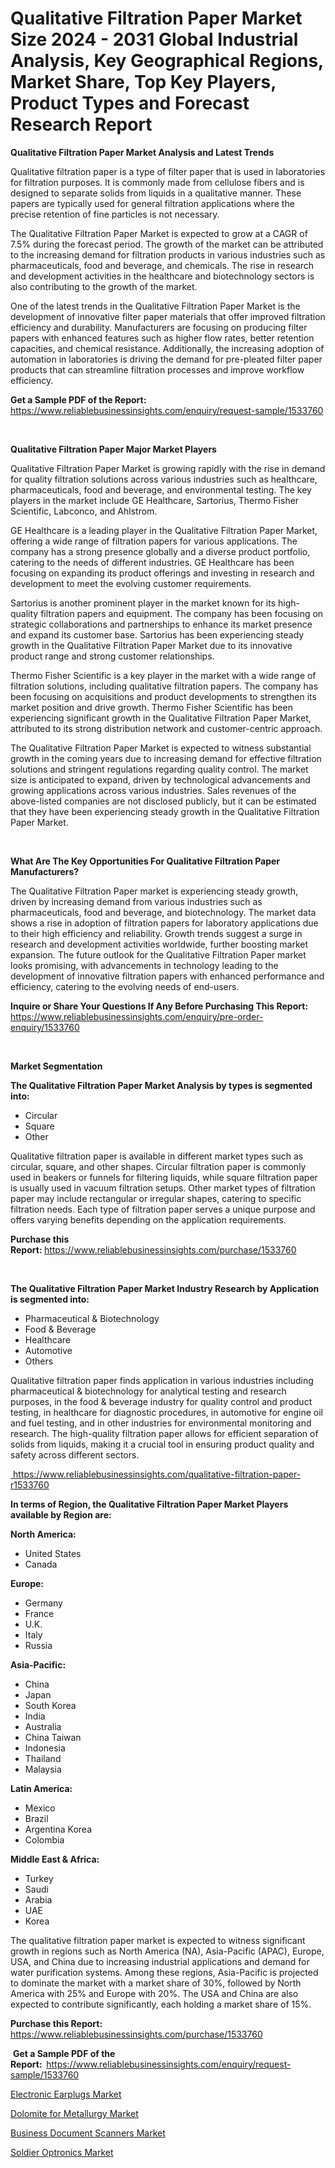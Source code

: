 <p><h1>Qualitative Filtration Paper Market Size 2024 - 2031 Global Industrial Analysis, Key Geographical Regions, Market Share, Top Key Players, Product Types and Forecast Research Report</h1></p><p><strong>Qualitative Filtration Paper Market Analysis and Latest Trends</strong></p>
<p><p>Qualitative filtration paper is a type of filter paper that is used in laboratories for filtration purposes. It is commonly made from cellulose fibers and is designed to separate solids from liquids in a qualitative manner. These papers are typically used for general filtration applications where the precise retention of fine particles is not necessary.</p><p>The Qualitative Filtration Paper Market is expected to grow at a CAGR of 7.5% during the forecast period. The growth of the market can be attributed to the increasing demand for filtration products in various industries such as pharmaceuticals, food and beverage, and chemicals. The rise in research and development activities in the healthcare and biotechnology sectors is also contributing to the growth of the market.</p><p>One of the latest trends in the Qualitative Filtration Paper Market is the development of innovative filter paper materials that offer improved filtration efficiency and durability. Manufacturers are focusing on producing filter papers with enhanced features such as higher flow rates, better retention capacities, and chemical resistance. Additionally, the increasing adoption of automation in laboratories is driving the demand for pre-pleated filter paper products that can streamline filtration processes and improve workflow efficiency.</p></p>
<p><strong>Get a Sample PDF of the Report:&nbsp;</strong> <a href="https://www.reliablebusinessinsights.com/enquiry/request-sample/1533760">https://www.reliablebusinessinsights.com/enquiry/request-sample/1533760</a></p>
<p>&nbsp;</p>
<p><strong>Qualitative Filtration Paper Major Market Players</strong></p>
<p><p>Qualitative Filtration Paper Market is growing rapidly with the rise in demand for quality filtration solutions across various industries such as healthcare, pharmaceuticals, food and beverage, and environmental testing. The key players in the market include GE Healthcare, Sartorius, Thermo Fisher Scientific, Labconco, and Ahlstrom.</p><p>GE Healthcare is a leading player in the Qualitative Filtration Paper Market, offering a wide range of filtration papers for various applications. The company has a strong presence globally and a diverse product portfolio, catering to the needs of different industries. GE Healthcare has been focusing on expanding its product offerings and investing in research and development to meet the evolving customer requirements.</p><p>Sartorius is another prominent player in the market known for its high-quality filtration papers and equipment. The company has been focusing on strategic collaborations and partnerships to enhance its market presence and expand its customer base. Sartorius has been experiencing steady growth in the Qualitative Filtration Paper Market due to its innovative product range and strong customer relationships.</p><p>Thermo Fisher Scientific is a key player in the market with a wide range of filtration solutions, including qualitative filtration papers. The company has been focusing on acquisitions and product developments to strengthen its market position and drive growth. Thermo Fisher Scientific has been experiencing significant growth in the Qualitative Filtration Paper Market, attributed to its strong distribution network and customer-centric approach.</p><p>The Qualitative Filtration Paper Market is expected to witness substantial growth in the coming years due to increasing demand for effective filtration solutions and stringent regulations regarding quality control. The market size is anticipated to expand, driven by technological advancements and growing applications across various industries. Sales revenues of the above-listed companies are not disclosed publicly, but it can be estimated that they have been experiencing steady growth in the Qualitative Filtration Paper Market.</p></p>
<p>&nbsp;</p>
<p><strong>What Are The Key Opportunities For Qualitative Filtration Paper Manufacturers?</strong></p>
<p><p>The Qualitative Filtration Paper market is experiencing steady growth, driven by increasing demand from various industries such as pharmaceuticals, food and beverage, and biotechnology. The market data shows a rise in adoption of filtration papers for laboratory applications due to their high efficiency and reliability. Growth trends suggest a surge in research and development activities worldwide, further boosting market expansion. The future outlook for the Qualitative Filtration Paper market looks promising, with advancements in technology leading to the development of innovative filtration papers with enhanced performance and efficiency, catering to the evolving needs of end-users.</p></p>
<p><strong>Inquire or Share Your Questions If Any Before Purchasing This Report:</strong> <a href="https://www.reliablebusinessinsights.com/enquiry/pre-order-enquiry/1533760">https://www.reliablebusinessinsights.com/enquiry/pre-order-enquiry/1533760</a></p>
<p>&nbsp;</p>
<p><strong>Market Segmentation</strong></p>
<p><strong>The Qualitative Filtration Paper Market Analysis by types is segmented into:</strong></p>
<p><ul><li>Circular</li><li>Square</li><li>Other</li></ul></p>
<p><p>Qualitative filtration paper is available in different market types such as circular, square, and other shapes. Circular filtration paper is commonly used in beakers or funnels for filtering liquids, while square filtration paper is usually used in vacuum filtration setups. Other market types of filtration paper may include rectangular or irregular shapes, catering to specific filtration needs. Each type of filtration paper serves a unique purpose and offers varying benefits depending on the application requirements.</p></p>
<p><strong>Purchase this Report:&nbsp;</strong><a href="https://www.reliablebusinessinsights.com/purchase/1533760">https://www.reliablebusinessinsights.com/purchase/1533760</a></p>
<p>&nbsp;</p>
<p><strong>The Qualitative Filtration Paper Market Industry Research by Application is segmented into:</strong></p>
<p><ul><li>Pharmaceutical & Biotechnology</li><li>Food & Beverage</li><li>Healthcare</li><li>Automotive</li><li>Others</li></ul></p>
<p><p>Qualitative filtration paper finds application in various industries including pharmaceutical & biotechnology for analytical testing and research purposes, in the food & beverage industry for quality control and product testing, in healthcare for diagnostic procedures, in automotive for engine oil and fuel testing, and in other industries for environmental monitoring and research. The high-quality filtration paper allows for efficient separation of solids from liquids, making it a crucial tool in ensuring product quality and safety across different sectors.</p></p>
<p><a href="https://www.reliablebusinessinsights.com/qualitative-filtration-paper-r1533760">&nbsp;https://www.reliablebusinessinsights.com/qualitative-filtration-paper-r1533760</a></p>
<p><strong>In terms of Region, the Qualitative Filtration Paper Market Players available by Region are:</strong></p>
<p>
    <p> <strong> North America: </strong>
        <ul>
            <li>United States</li>
            <li>Canada</li>
        </ul>
        </p> 
    <p> <strong> Europe: </strong>
        <ul>
            <li>Germany</li>
            <li>France</li>
            <li>U.K.</li>
            <li>Italy</li>
            <li>Russia</li>
        </ul>
        </p> 
    <p> <strong> Asia-Pacific: </strong>
        <ul>
            <li>China</li>
            <li>Japan</li>
            <li>South Korea</li>
            <li>India</li>
            <li>Australia</li>
            <li>China Taiwan</li>
            <li>Indonesia</li>
            <li>Thailand</li>
            <li>Malaysia</li>
        </ul>
        </p> 
    <p> <strong> Latin America: </strong>
        <ul>
            <li>Mexico</li>
            <li>Brazil</li>
            <li>Argentina Korea</li>
            <li>Colombia</li>
        </ul>
        </p> 
    <p> <strong> Middle East & Africa: </strong>
        <ul>
            <li>Turkey</li>
            <li>Saudi</li>
            <li>Arabia</li>
            <li>UAE</li>
            <li>Korea</li>
        </ul>
    </p>
    </p>
<p><p>The qualitative filtration paper market is expected to witness significant growth in regions such as North America (NA), Asia-Pacific (APAC), Europe, USA, and China due to increasing industrial applications and demand for water purification systems. Among these regions, Asia-Pacific is projected to dominate the market with a market share of 30%, followed by North America with 25% and Europe with 20%. The USA and China are also expected to contribute significantly, each holding a market share of 15%.</p></p>
<p><strong>Purchase this Report: </strong><a href="https://www.reliablebusinessinsights.com/purchase/1533760">https://www.reliablebusinessinsights.com/purchase/1533760</a></p>
<p>&nbsp;<strong>Get a Sample PDF of the Report:&nbsp;&nbsp;</strong><a href="https://www.reliablebusinessinsights.com/enquiry/request-sample/1533760">https://www.reliablebusinessinsights.com/enquiry/request-sample/1533760</a></p>
<p><strong></strong></p>
<p><p><a href="https://medium.com/@amanda.hamilton54645/global-electronic-earplugs-market-sector-types-applications-market-player-strategies-regional-0799b284b137">Electronic Earplugs Market</a></p><p><a href="https://github.com/nyahMertz1928/Market-Research-Report-List-1/blob/main/dolomite-for-metallurgy-market.md">Dolomite for Metallurgy Market</a></p><p><a href="https://medium.com/@nathan.skinner8798456/insights-into-the-business-document-scanners-industry-market-financial-status-market-size-and-6f29f2a078db">Business Document Scanners Market</a></p><p><a href="https://github.com/sydneyHaley871/Market-Research-Report-List-1/blob/main/soldier-optronics-market.md">Soldier Optronics Market</a></p></p>